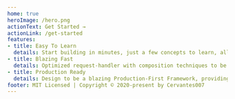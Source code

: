 ```yaml
---
home: true
heroImage: /hero.png
actionText: Get Started →
actionLink: /get-started
features:
- title: Easy To Learn
  details: Start building in minutes, just a few concepts to learn, allowing you to focus on productivity. Try it!
- title: Blazing Fast
  details: Optimized request-handler with composition techniques to be as Fast as possible.
- title: Production Ready
  details: Design to be a blazing Production-First Framework, providing battle-tested tools through built-in Pipes. 
footer: MIT Licensed | Copyright © 2020-present by Cervantes007
---
```

